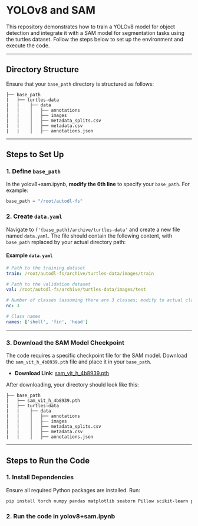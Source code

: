 
# YOLOv8 and SAM 

This repository demonstrates how to train a YOLOv8 model for object detection and integrate it with a SAM model for segmentation tasks using the turtles dataset. Follow the steps below to set up the environment and execute the code.

---

## Directory Structure

Ensure that your `base_path` directory is structured as follows:

```plaintext
├── base_path
|   ├── turtles-data
|   |    ├── data
|   |    │   ├── annotations
|   |    │   ├── images
|   |    │   ├── metadata_splits.csv
|   |    │   ├── metadata.csv
|   |    │   ├── annotations.json
```

---

## Steps to Set Up

### 1. Define `base_path`

In the yolov8+sam.ipynb, **modify the 6th line** to specify your `base_path`. For example:

```python
base_path = "/root/autodl-fs"
```

### 2. Create `data.yaml`

Navigate to `f'{base_path}/archive/turtles-data'` and create a new file named `data.yaml`. The file should contain the following content, with `base_path` replaced by your actual directory path:

#### Example `data.yaml`

```yaml
# Path to the training dataset
train: /root/autodl-fs/archive/turtles-data/images/train

# Path to the validation dataset
val: /root/autodl-fs/archive/turtles-data/images/test

# Number of classes (assuming there are 3 classes; modify to actual class count)
nc: 3

# Class names
names: ['shell', 'fin', 'head']
```

---

### 3. Download the SAM Model Checkpoint

The code requires a specific checkpoint file for the SAM model. Download the `sam_vit_h_4b8939.pth` file and place it in your `base_path`.

- **Download Link**: [sam_vit_h_4b8939.pth](https://huggingface.co/spaces/abhishek/StableSAM/blob/main/sam_vit_h_4b8939.pth)

After downloading, your directory should look like this:

```plaintext
├── base_path
|   ├── sam_vit_h_4b8939.pth
|   ├── turtles-data
|   |    ├── data
|   |    │   ├── annotations
|   |    │   ├── images
|   |    │   ├── metadata_splits.csv
|   |    │   ├── metadata.csv
|   |    │   ├── annotations.json
```

---

## Steps to Run the Code

### 1. Install Dependencies

Ensure all required Python packages are installed. Run:

```bash
pip install torch numpy pandas matplotlib seaborn Pillow scikit-learn pycocotools ultralytics segment-anything

```

### 2. Run the code in yolov8+sam.ipynb


